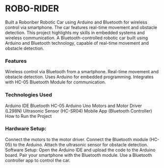 # ROBO-RIDER
Built a Roboriber Robotic Car using Arduino and Bluetooth for wireless control via smartphone. The car features real-time movement and obstacle detection. This project highlights my skills in embedded systems and wireless communication.
A Bluetooth-controlled robotic car built using Arduino and Bluetooth technology, capable of real-time movement and obstacle detection.

<h3>Features</h3>
Wireless control via Bluetooth from a smartphone.
Real-time movement and obstacle detection.
Uses Arduino for embedded programming.
Integrates with HC-05 Bluetooth Module for communication.


<h3>Technologies Used</h3>
Arduino IDE
Bluetooth HC-05
Arduino Uno
Motors and Motor Driver (L298N)
Ultrasonic Sensor (HC-SR04)
Mobile App (Bluetooth Controller)
How to Run the Project

<h3>Hardware Setup:</h3>
Connect the motors to the motor driver.
Connect the Bluetooth module (HC-05) to the Arduino.
Attach the ultrasonic sensor for obstacle detection.
Software Setup:
Open the Arduino IDE and upload the code to the Arduino board.
Pair your smartphone with the Bluetooth module.
Use a Bluetooth controller app to control the car.

